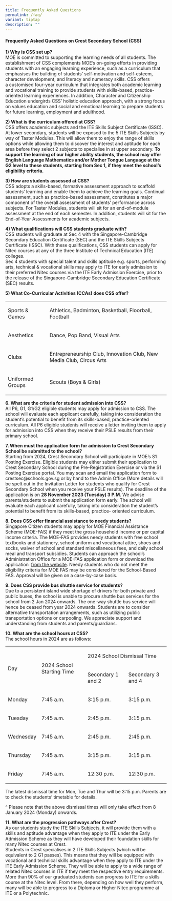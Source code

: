 ```yaml
---
title: Frequently Asked Questions
permalink: /faq/
variant: tiptap
description: ""
---
```

<h4>Frequently Asked Questions on Crest Secondary School (CSS)</h4>
<p><strong>1) Why is CSS set up?</strong>
<br>MOE is committed to supporting the learning needs of all students. The
establishment of CSS complements MOE’s on-going efforts in providing students
with an engaging learning experience, such as a curriculum that emphasises
the building of students’ self-motivation and self-esteem, character development,
and literacy and numeracy skills. CSS offers a&nbsp;customised four-year
curriculum that integrates both academic learning and vocational training&nbsp;to
provide students with skills-based, practice-oriented learning experiences.
In addition, Character and Citizenship Education undergirds CSS’ holistic
education approach, with a strong focus on values education and social
and emotional learning to prepare students for future learning, employment
and adulthood.</p>
<p><strong>2) What is the curriculum offered at CSS?</strong>
<br>CSS offers academic subjects and the ITE Skills Subject Certificate (ISSC).
At lower secondary, students will be exposed to the 5 ITE Skills Subjects
by way of Taster Modules. This will allow them to enjoy the range of skills
options while allowing them to discover the interest and aptitude for each
area before they select 2 subjects to specialise in at upper secondary. <strong>To support the learning of our higher ability students, the school may offer English Language Mathematics and/or Mother Tongue Language at the G2 level to these students, starting from Sec 1, if they meet the school’s eligibility criteria.</strong>
</p>
<p><strong>3) How are students assessed at CSS?</strong>
<br>CSS adopts a skills-based, formative assessment approach to scaffold students’
learning and enable them to achieve the learning goals. Continual assessment,
such as practice-based assessment, constitutes a major component of the
overall assessment of students’ performance across subjects. For Taster
Modules, students will sit for an end-of-module assessment at the end of
each semester. In addition, students will sit for the End-of-Year Assessments
for academic subjects.</p>
<p><strong>4) What qualifications will CSS students graduate with?</strong>
<br>CSS students will graduate at Sec 4 with the Singapore-Cambridge Secondary
Education Certificate (SEC) and the ITE Skills Subjects Certificate (ISSC).
With these qualifications, CSS students can apply for Nitec courses at
any of the three Institute of Technical Education (ITE) colleges.
<br>Sec 4 students with special talent and skills aptitude e.g. sports, performing
arts, technical &amp; vocational skills may apply to ITE for early admission
to their preferred Nitec courses via the ITE Early Admission Exercise,
prior to the release of the Singapore-Cambridge Secondary Education Certificate
(SEC) results.</p>
<p><strong>5) What Co-Curricular Activities (CCAs) does CSS offer?</strong>
</p>
<table style="minWidth: 50px">
<colgroup>
<col>
<col>
</colgroup>
<tbody>
<tr>
<td rowspan="1" colspan="1">
<p>Sports &amp; Games</p>
</td>
<td rowspan="1" colspan="1">
<p>Athletics, Badminton, Basketball, Floorball, Football</p>
</td>
</tr>
<tr>
<td rowspan="1" colspan="1">
<p>Aesthetics</p>
</td>
<td rowspan="1" colspan="1">
<p>Dance, Pop Band, Visual Arts</p>
</td>
</tr>
<tr>
<td rowspan="1" colspan="1">
<p>Clubs</p>
</td>
<td rowspan="1" colspan="1">
<p>Entrepreneurship Club, Innovation Club, New Media Club, Circus Arts</p>
</td>
</tr>
<tr>
<td rowspan="1" colspan="1">
<p>Uniformed Groups</p>
</td>
<td rowspan="1" colspan="1">
<p>Scouts (Boys &amp; Girls)</p>
</td>
</tr>
</tbody>
</table>
<p><strong>6. What are the criteria for student admission into CSS?</strong>
<br>All P6, G1, G1/G2 eligible students may apply for admission to CSS. The
school will evaluate each applicant carefully, taking into consideration
the student’s potential to benefit from its skills-based, practice-oriented
curriculum. All P6 eligible students will receive a letter inviting them
to apply for admission into CSS when they receive their PSLE results from
their primary school.</p>
<p><strong>7. When must the application form for admission to Crest Secondary School be submitted to the school?</strong>
<br>Starting from 2024, Crest Secondary School will participate in MOE’s S1
Posting Exercise. Eligible students may either submit their application
to Crest Secondary School during the Pre-Registration Exercise or via the
S1 Posting Exercise portal. You may scan and email the application form
to crestsec@schools.gov.sg or by hand to the Admin Office (More details
will be spelt out in the Invitation Letter for students who qualify for
Crest Secondary School when you receive your PSLE results). The deadline
of the application is on <strong>28 November 2023 (Tuesday) 3 P.M</strong>.
We advise parents/students to submit the application form early. The school
will evaluate each applicant carefully, taking into consideration the student’s
potential to benefit from its skills-based, practice- oriented curriculum.</p>
<p><strong>8. Does CSS offer financial assistance to needy students?</strong>
<br>Singapore Citizen students may apply for MOE Financial Assistance Scheme
(MOE-FAS) if they meet the gross household income or per capital income
criteria. The MOE-FAS provides needy students with free school textbooks
and stationery, school uniform and vocational attire, shoes and socks,
waiver of school and standard miscellaneous fees, and daily school meal
and transport subsidies. Students can approach the school’s Administration
Office for a MOE-FAS application form or download the application&nbsp;
<a href="https://www.crestsec.edu.sg/qql/slot/u1374/CSS%202022/Info%20@%20Crest/Student%20Admission%20Info/MOE%20FAS%20Application%20Form%20for%20Specialised%20Schools1.pdf" rel="noopener noreferrer nofollow" target="_blank">from the website</a>. Needy students who do not meet the eligibility criteria
for MOE FAS may be considered for the School-Based FAS. Approval will be
given on a case-by-case basis.</p>
<p><strong>9. Does CSS provide bus shuttle service for students?</strong>
<br>Due to a persistent island wide shortage of drivers for both private and
public buses, the school is unable to procure shuttle bus services for
the school from 2 Jan 2024 onwards. The one-way shuttle bus service will
hence be ceased from year 2024 onwards. Students are to consider alternative
transportation arrangements, such as utilizing public transportation options
or carpooling. We appreciate support and understanding from students and
parents/guardians.</p>
<p><strong>10. What are the school hours at CSS?</strong>
<br>The school hours in 2024 are as follows:</p>
<table style="minWidth: 100px">
<colgroup>
<col>
<col>
<col>
<col>
</colgroup>
<tbody>
<tr>
<td rowspan="2" colspan="1">
<p>Day</p>
</td>
<td rowspan="2" colspan="1">
<p>2024 School Starting Time</p>
</td>
<td rowspan="1" colspan="2">
<p>2024 School Dismissal Time</p>
</td>
</tr>
<tr>
<td rowspan="1" colspan="1">
<p>Secondary 1 and 2</p>
</td>
<td rowspan="1" colspan="1">
<p>Secondary 3 and 4</p>
</td>
</tr>
<tr>
<td rowspan="1" colspan="1">
<p>Monday</p>
</td>
<td rowspan="1" colspan="1">
<p>7:45 a.m.</p>
</td>
<td rowspan="1" colspan="1">
<p>3:15 p.m.</p>
</td>
<td rowspan="1" colspan="1">
<p>3:15 p.m.</p>
</td>
</tr>
<tr>
<td rowspan="1" colspan="1">
<p>Tuesday</p>
</td>
<td rowspan="1" colspan="1">
<p>7:45 a.m.</p>
</td>
<td rowspan="1" colspan="1">
<p>2:45 p.m.</p>
</td>
<td rowspan="1" colspan="1">
<p>3:15 p.m.</p>
</td>
</tr>
<tr>
<td rowspan="1" colspan="1">
<p>Wednesday</p>
</td>
<td rowspan="1" colspan="1">
<p>7:45 a.m.</p>
</td>
<td rowspan="1" colspan="1">
<p>2:45 p.m.</p>
</td>
<td rowspan="1" colspan="1">
<p>2:45 p.m.</p>
</td>
</tr>
<tr>
<td rowspan="1" colspan="1">
<p>Thursday</p>
</td>
<td rowspan="1" colspan="1">
<p>7:45 a.m.</p>
</td>
<td rowspan="1" colspan="1">
<p>3:15 p.m.</p>
</td>
<td rowspan="1" colspan="1">
<p>3:15 p.m.</p>
</td>
</tr>
<tr>
<td rowspan="1" colspan="1">
<p>Friday</p>
</td>
<td rowspan="1" colspan="1">
<p>7:45 a.m.</p>
</td>
<td rowspan="1" colspan="1">
<p>12:30 p.m.</p>
</td>
<td rowspan="1" colspan="1">
<p>12:30 p.m.</p>
</td>
</tr>
</tbody>
</table>
<p>The latest dismissal time for Mon, Tue and Thur will be 3:15 p.m. Parents
are to check the students’ timetable for details.</p>
<p>^ Please note that the above dismissal times will only take effect from
8 January 2024 (Monday) onwards.</p>
<p><strong>11. What are the progression pathways after Crest?</strong>
<br>As our students study the ITE Skills Subjects, it will provide them with
a skills and aptitude advantage when they apply to ITE under the Early
Admission Scheme as they will have developed their foundation skills for
many Nitec courses at Crest.
<br>Students in Crest specialises in 2 ITE Skills Subjects (which will be
equivalent to 2 G1 passes). This means that they will be equipped with
vocational and technical skills advantage when they apply to ITE under
the ITE Early Admission Scheme. They will be able to apply to a wide range
of related Nitec courses in ITE if they meet the respective entry requirements.
More than 90% of our graduated students can progress to ITE for a skills
course at the Nitec level. From there, depending on how well they perform,
many will be able to progress to a Diploma or Higher Nitec programme at
ITE or a Polytechnic.</p>